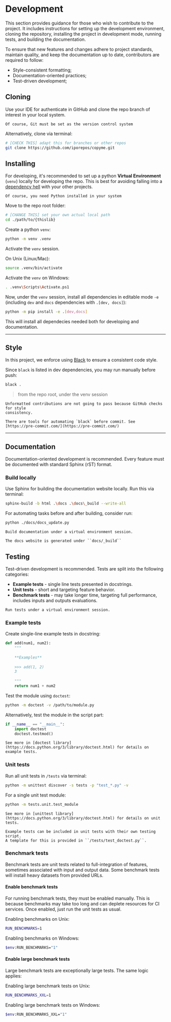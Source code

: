 # Development

This section provides guidance for those who wish to contribute to the project.
It includes instructions for setting up the development environment, cloning the repository, installing the project in development mode, running tests, and building the documentation.

 To ensure that new features and changes adhere to project standards, maintain quality, and keep the documentation up to date, contributors are required to follow:

* Style-consistent formatting;
* Documentation-oriented practices;
* Test-driven development;


## Cloning

Use your IDE for authenticate in GitHub and clone the repo branch of interest
in your local system.

```{note}
Of course, Git must be set as the version control system
```

Alternatively, clone via terminal:

```bash
# [CHECK THIS] adapt this for branches or other repos
git clone https://github.com/iporepos/copyme.git
``` 

## Installing

For developing, it's recommended to set up a python
**Virtual Environment** (`venv`) locally for developing the repo.
This is best for avoiding falling into a [dependency hell](https://en.wikipedia.org/wiki/Dependency_hell) with your
other projects.

```{important}
Of course, you need Python installed in your system
```

Move to the repo root folder:


```bash
# [CHANGE THIS] set your own actual local path 
cd ./path/to/{thislib}
```

Create a python `venv`:

```bash
python -m venv .venv
```

Activate the `venv` session.

On Unix (Linux/Mac):

```bash
source .venv/bin/activate
```
Activate the `venv` on Windows:

```bash
. .venv\Scripts\Activate.ps1
```
Now, under the `venv` session, install all
dependencies in editable mode `-e` (including `dev` and `docs` dependencies with `.[dev, docs]`):

```bash
python -m pip install -e .[dev,docs]
```
This will install all dependecies needed both for
developing and documentation.

---

## Style

In this project, we enforce using [Black](https://black.readthedocs.io) to ensure a consistent code style. 

Since `black` is listed in dev dependencies, you may run manually before push:

```bash
black .
```
> from the repo root, under the venv session

```{warning}
Unformatted contributions are not going to pass because GitHub checks for style 
consistency.
```

```{seealso}
There are tools for automating `black` before commit. See [https://pre-commit.com/](https://pre-commit.com/)
```

---

## Documentation

Documentation-oriented development is recommended. Every feature must be documented with standard Sphinx (rST) format.

### Build locally

Use Sphinx for building the documentation website locally. Run this via terminal:

```bash
sphinx-build -b html .\docs .\docs\_build --write-all
```

For automating tasks before and after building, consider run:

```bash
python ./docs/docs_update.py
```

```{important}
Build documentation under a virtual environment session.
```

```{note}
The docs website is generated under ``docs/_build``
```


## Testing

Test-driven development is recommended. Tests are split into the following categories:

  * **Example tests** - single line tests presented in docstrings.
  * **Unit tests** - short and targeting feature behavior.
  * **Benchmark tests** - may take longer time, targeting full performance, includes inputs and outputs evaluations.

```{important}
Run tests under a virtual environment session.
```

### Example tests

Create single-line example tests in docstring:

```python
def add(num1, num2):
	"""
	
	**Examples**
	
	>>> add(1, 2)
	3
		
	"""
	return num1 + num2
```

Test the module using ``doctest``:
```bash
python -m doctest -v /path/to/module.py
```

Alternatively, test the module in the script part:
```python
if __name__ == "__main__":
    import doctest
    doctest.testmod()
```

```{seealso}
See more in [doctest library](https://docs.python.org/3/library/doctest.html) for details on example tests.
```

### Unit tests

Run all unit tests in ``/tests`` via terminal:

```bash
python -m unittest discover -s tests -p "test_*.py" -v
```

For a single unit test module:

```bash
python -m tests.unit.test_module
```

```{seealso}
See more in [unittest library](https://docs.python.org/3/library/doctest.html) for details on unit tests.
```

```{note}
Example tests can be included in unit tests with their own testing script.
A template for this is provided in ``/tests/test_doctest.py``.
```

### Benchmark tests

Benchmark tests are unit tests related to full-integration of features, sometimes associated with input and output data. Some benchmark tests will install heavy datasets from provided URLs.

#### Enable benchmark tests

For running benchmark tests, they must be enabled manually. This is because benchmarks may take too long and can deplete resources for CI services. Once enabled, just run the unit tests as usual.

Enabling benchmarks on Unix:

```bash
RUN_BENCHMARKS=1
```

Enabling benchmarks on Windows:

```bash
$env:RUN_BENCHMARKS="1"
```

#### Enable large benchmark tests

Large benchmark tests are exceptionally large tests. The same logic applies:

Enabling large benchmark tests on Unix:

```bash
RUN_BENCHMARKS_XXL=1
```

Enabling large benchmark tests on Windows:

```bash
$env:RUN_BENCHMARKS_XXL="1"
```

